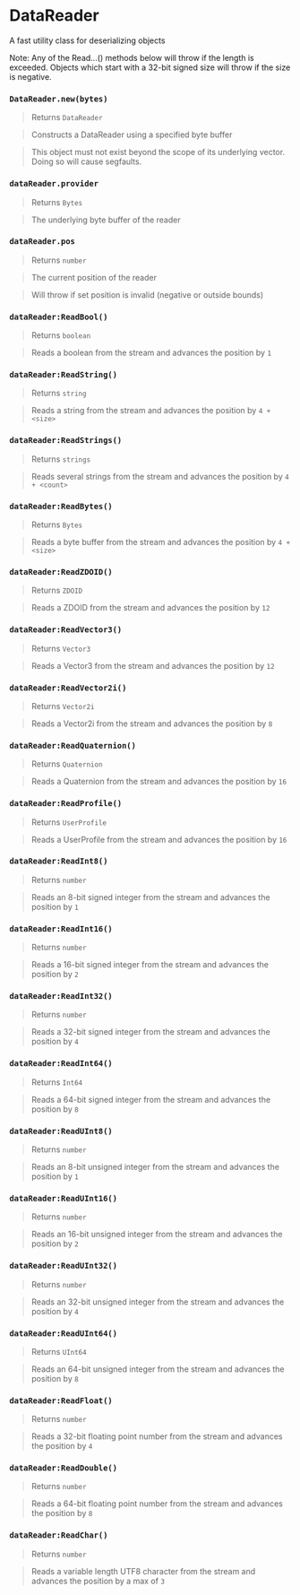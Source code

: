 # DataReader

A fast utility class for deserializing objects

Note: Any of the Read...() methods below will throw if the length is exceeded. 
Objects which start with a 32-bit signed size will throw if the size is negative.

### `DataReader.new(bytes)`
  > Returns `DataReader`

  > Constructs a DataReader using a specified byte buffer

  > This object must not exist beyond the scope of its
  underlying vector. Doing so will cause segfaults.
  
### `dataReader.provider`
  > Returns `Bytes`
  
  > The underlying byte buffer of the reader
  
### `dataReader.pos`
  > Returns `number`
  
  > The current position of the reader
  
  > Will throw if set position is invalid (negative or outside bounds)
  
### `dataReader:ReadBool()`
  > Returns `boolean`
  
  > Reads a boolean from the stream and advances the position by `1`
  
### `dataReader:ReadString()`
  > Returns `string`
  
  > Reads a string from the stream and advances the position by `4 + <size>`

### `dataReader:ReadStrings()`
  > Returns `strings`
  
  > Reads several strings from the stream and advances the position by `4 + <count>`
  
### `dataReader:ReadBytes()`
  > Returns `Bytes`
  
  > Reads a byte buffer from the stream and advances the position by `4 + <size>`
  
### `dataReader:ReadZDOID()`
  > Returns `ZDOID`
  
  > Reads a ZDOID from the stream and advances the position by `12`
  
### `dataReader:ReadVector3()`
  > Returns `Vector3`
  
  > Reads a Vector3 from the stream and advances the position by `12`
  
### `dataReader:ReadVector2i()`
  > Returns `Vector2i`
  
  > Reads a Vector2i from the stream and advances the position by `8`
  
### `dataReader:ReadQuaternion()`
  > Returns `Quaternion`
  
  > Reads a Quaternion from the stream and advances the position by `16`
  
### `dataReader:ReadProfile()`
  > Returns `UserProfile`
  
  > Reads a UserProfile from the stream and advances the position by `16`
  
### `dataReader:ReadInt8()`
  > Returns `number`
  
  > Reads an 8-bit signed integer from the stream and advances the position by `1`
  
### `dataReader:ReadInt16()`
  > Returns `number`
  
  > Reads a 16-bit signed integer from the stream and advances the position by `2`
  
### `dataReader:ReadInt32()`
  > Returns `number`
  
  > Reads a 32-bit signed integer from the stream and advances the position by `4`
  
### `dataReader:ReadInt64()`
  > Returns `Int64`
  
  > Reads a 64-bit signed integer from the stream and advances the position by `8`
  
### `dataReader:ReadUInt8()`
  > Returns `number`
  
  > Reads an 8-bit unsigned integer from the stream and advances the position by `1`
  
### `dataReader:ReadUInt16()`
  > Returns `number`
  
  > Reads an 16-bit unsigned integer from the stream and advances the position by `2`
  
### `dataReader:ReadUInt32()`
  > Returns `number`
  
  > Reads an 32-bit unsigned integer from the stream and advances the position by `4`
  
### `dataReader:ReadUInt64()`
  > Returns `UInt64`
  
  > Reads an 64-bit unsigned integer from the stream and advances the position by `8`
  
### `dataReader:ReadFloat()`
  > Returns `number`
  
  > Reads a 32-bit floating point number from the stream and advances the position by `4`
  
### `dataReader:ReadDouble()`
  > Returns `number`
  
  > Reads a 64-bit floating point number from the stream and advances the position by `8`
  
### `dataReader:ReadChar()`
  > Returns `number`
  
  > Reads a variable length UTF8 character from the stream and advances the position by a max of `3`
  
